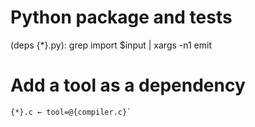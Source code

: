 
# Python package and tests

(deps {*}.py):
	grep import $input | xargs -n1 emit


# Add a tool as a dependency

	{*}.c ← tool=@{compiler.c}`
